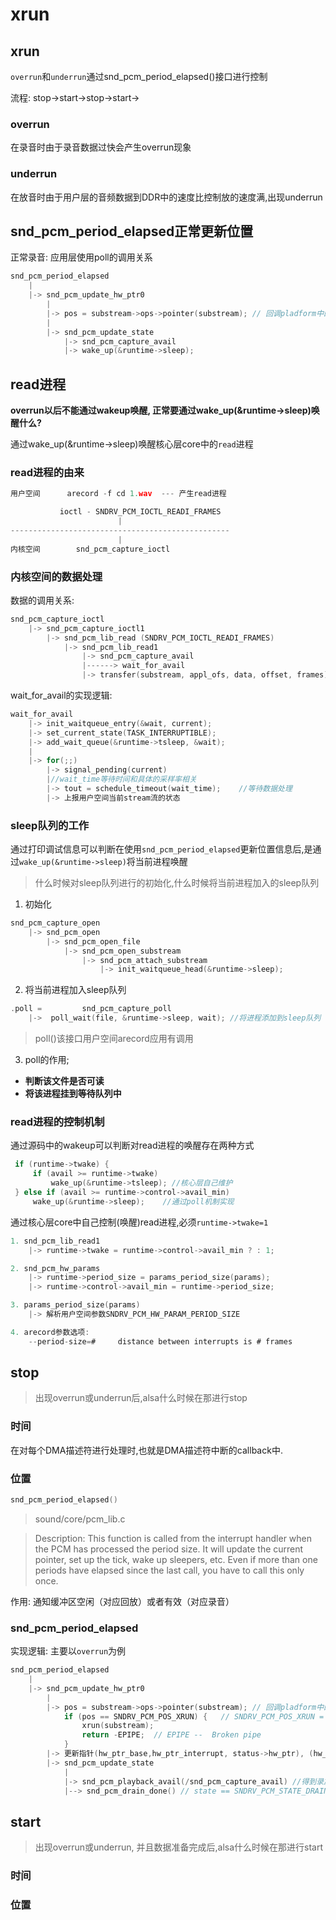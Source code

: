 # xrun


## xrun

`overrun`和`underrun`通过snd_pcm_period_elapsed()接口进行控制

流程: stop->start->stop->start->


### overrun

在录音时由于录音数据过快会产生overrun现象

### underrun

在放音时由于用户层的音频数据到DDR中的速度比控制放的速度满,出现underrun


## snd_pcm_period_elapsed正常更新位置

正常录音: 应用层使用poll的调用关系

``` C
snd_pcm_period_elapsed
    |
    |-> snd_pcm_update_hw_ptr0
        |
        |-> pos = substream->ops->pointer(substream); // 回调pladform中的.pointer接口
        |
        |-> snd_pcm_update_state
            |-> snd_pcm_capture_avail
            |-> wake_up(&runtime->sleep);
```

## read进程

**overrun以后不能通过wakeup唤醒, 正常要通过wake_up(&runtime->sleep)唤醒什么?**

通过wake_up(&runtime->sleep)唤醒核心层core中的`read`进程

### read进程的由来

``` C
用户空间      arecord -f cd 1.wav  --- 产生read进程

           ioctl - SNDRV_PCM_IOCTL_READI_FRAMES
                        |
-------------------------------------------------
                        |
内核空间        snd_pcm_capture_ioctl
```


### 内核空间的数据处理


数据的调用关系:
``` C
snd_pcm_capture_ioctl
    |-> snd_pcm_capture_ioctl1
        |-> snd_pcm_lib_read (SNDRV_PCM_IOCTL_READI_FRAMES)
            |-> snd_pcm_lib_read1
                |-> snd_pcm_capture_avail
                |------> wait_for_avail
                |-> transfer(substream, appl_ofs, data, offset, frames)
```

wait_for_avail的实现逻辑:

``` C
wait_for_avail
    |-> init_waitqueue_entry(&wait, current);
    |-> set_current_state(TASK_INTERRUPTIBLE);
    |-> add_wait_queue(&runtime->tsleep, &wait);
    |
    |-> for(;;)
        |-> signal_pending(current)
        |//wait_time等待时间和具体的采样率相关
        |-> tout = schedule_timeout(wait_time);    //等待数据处理
        |-> 上报用户空间当前stream流的状态
```

### sleep队列的工作


通过打印调试信息可以判断在使用`snd_pcm_period_elapsed`更新位置信息后,是通过`wake_up(&runtime->sleep)`将当前进程唤醒

> 什么时候对sleep队列进行的初始化,什么时候将当前进程加入的sleep队列

1. 初始化

``` C
snd_pcm_capture_open
    |-> snd_pcm_open
        |-> snd_pcm_open_file
            |-> snd_pcm_open_substream
                |-> snd_pcm_attach_substream
                    |-> init_waitqueue_head(&runtime->sleep);
```

2. 将当前进程加入sleep队列

``` C
.poll =         snd_pcm_capture_poll
    |->  poll_wait(file, &runtime->sleep, wait); //将进程添加到sleep队列

```
> poll()该接口用户空间arecord应用有调用


3. poll的作用;

* **判断该文件是否可读**
* **将该进程挂到等待队列中**


### read进程的控制机制

通过源码中的wakeup可以判断对read进程的唤醒存在两种方式

``` C
 if (runtime->twake) {
     if (avail >= runtime->twake)
         wake_up(&runtime->tsleep); //核心层自己维护
 } else if (avail >= runtime->control->avail_min)
     wake_up(&runtime->sleep);    //通过poll机制实现
```

通过核心层core中自己控制(唤醒)read进程,必须`runtime->twake=1`

``` C
1. snd_pcm_lib_read1
    |-> runtime->twake = runtime->control->avail_min ? : 1;

2. snd_pcm_hw_params
    |-> runtime->period_size = params_period_size(params);
    |-> runtime->control->avail_min = runtime->period_size;

3. params_period_size(params)
    |-> 解析用户空间参数SNDRV_PCM_HW_PARAM_PERIOD_SIZE

4. arecord参数选项:
    --period-size=#     distance between interrupts is # frames
```

## stop

> 出现overrun或underrun后,alsa什么时候在那进行stop

### 时间

在对每个DMA描述符进行处理时,也就是DMA描述符中断的callback中.

### 位置
``` C
snd_pcm_period_elapsed()
```
> sound/core/pcm_lib.c

> Description:
> This function is called from the interrupt handler when the PCM has processed the period size. It will update the current pointer, set up the tick, wake up sleepers, etc.
> Even if more than one periods have elapsed since the last call, you have to call this only once.

作用: 通知缓冲区空闲（对应回放）或者有效（对应录音）


### snd_pcm_period_elapsed

实现逻辑: 主要以`overrun`为例

``` C
snd_pcm_period_elapsed
    |
    |-> snd_pcm_update_hw_ptr0
        |
        |-> pos = substream->ops->pointer(substream); // 回调pladform中的.pointer接口
            if (pos == SNDRV_PCM_POS_XRUN) {   // SNDRV_PCM_POS_XRUN = -1
                xrun(substream);
                return -EPIPE;  // EPIPE --  Broken pipe
            }
        |-> 更新指针(hw_ptr_base,hw_ptr_interrupt, status->hw_ptr), (hw_ptr_jiffies)
        |-> snd_pcm_update_state
            |
            |-> snd_pcm_playback_avail(/snd_pcm_capture_avail) //得到录放有效数据大小
            |--> snd_pcm_drain_done() // state == SNDRV_PCM_STATE_DRAINING
```


## start

> 出现overrun或underrun, 并且数据准备完成后,alsa什么时候在那进行start


### 时间


### 位置





